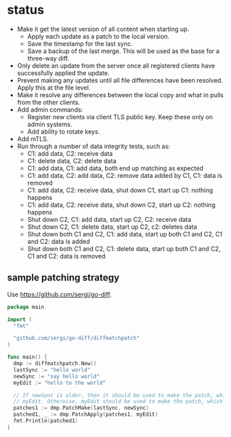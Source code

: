 # status

- Make it get the latest version of all content when starting up.
  - Apply each update as a patch to the local version.
  - Save the timestamp for the last sync.
  - Save a backup of the last merge. This will be used as the base for a three-way diff.
- Only delete an update from the server once all registered clients have successfully applied the update.
- Prevent making any updates until all file differences have been resolved. Apply this at the file level.
- Make it resolve any differences between the local copy and what in pulls from the other clients.
- Add admin commands:
  - Register new clients via client TLS public key. Keep these only on admin systems.
  - Add ability to rotate keys.
- Add mTLS.
- Run through a number of data integrity tests, such as:
  - C1: add data, C2: receive data
  - C1: delete data, C2: delete data
  - C1: add data, C1: add data, both end up matching as expected
  - C1: add data, C2: add data, C2: remove data added by C1, C1: data is removed
  - C1: add data, C2: receive data, shut down C1, start up C1: nothing happens
  - C1: add data, C2: receive data, shut down C2, start up C2: nothing happens
  - Shut down C2, C1: add data, start up C2, C2: receive data
  - Shut down C2, C1: delete data, start up C2, c2: deletes data
  - Shut down both C1 and C2, C1: add data, start up both C1 and C2, C1 and C2: data is added
  - Shut down both C1 and C2, C1: delete data, start up both C1 and C2, C1 and C2: data is removed

## sample patching strategy

Use <https://github.com/sergi/go-diff>.

```go
package main

import (
  "fmt"

  "github.com/sergi/go-diff/diffmatchpatch"
)

func main() {
  dmp := diffmatchpatch.New()
  lastSync := "hello world"
  newSync := "say hello world"
  myEdit := "hello to the world"

  // If newSync is older, then it should be used to make the patch, which would be applied to
  // myEdit. Otherwise, myEdit should be used to make the patch, which would be applied to newSync.
  patches1 := dmp.PatchMake(lastSync, newSync)
  patched1, _ := dmp.PatchApply(patches1, myEdit)
  fmt.Println(patched1)
}
```
